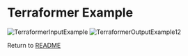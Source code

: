 # Terraformer Example

![TerraformerInputExample](/terraformerinputexample.png)
![TerraformerOutputExample12](/terraformeroutputexample12.png)

Return to [README](/README.md)
